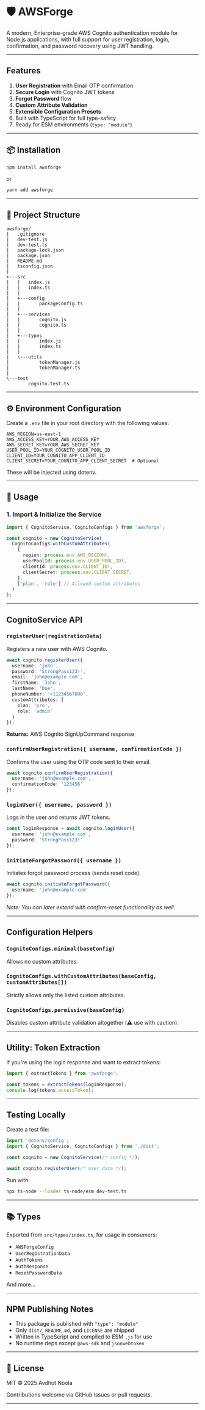 # 🛡️ AWSForge

A modern, Enterprise-grade AWS Cognito authentication module for Node.js applications, with full support for user registration, login, confirmation, and password recovery using JWT handling.

---

## Features

1. **User Registration** with Email OTP confirmation
2. **Secure Login** with Cognito JWT tokens
3. **Forgot Password** flow
4. **Custom Attribute Validation**
5. **Extensible Configuration Presets**
6. Built with TypeScript for full type-safety
7. Ready for ESM environments (`type: "module"`)

---

## 📦 Installation

```bash
npm install awsforge
```

or

```bash
yarn add awsforge
```

---

## 📁 Project Structure

```
awsforge/
|   .gitignore
|   dev-test.js
|   dev-test.ts
|   package-lock.json
|   package.json
|   README.md
|   tsconfig.json
|
+---src
|   |   index.js
|   |   index.ts
|   |
|   +---config
|   |       packageConfig.ts
|   |
|   +---services
|   |       cognito.js
|   |       cognito.ts
|   |
|   +---types
|   |       index.js
|   |       index.ts
|   |
|   \---utils
|           tokenManager.js
|           tokenManager.ts
|
\---test
        cognito.test.ts
```
---

## ⚙️ Environment Configuration

Create a `.env` file in your root directory with the following values:

```env
AWS_REGION=us-east-1
AWS_ACCESS_KEY=YOUR_AWS_ACCESS_KEY
AWS_SECRET_KEY=YOUR_AWS_SECRET_KEY
USER_POOL_ID=YOUR_COGNITO_USER_POOL_ID
CLIENT_ID=YOUR_COGNITO_APP_CLIENT_ID
CLIENT_SECRET=YOUR_COGNITO_APP_CLIENT_SECRET  # Optional
```

These will be injected using dotenv.

---

## 🚀 Usage

### 1. Import & Initialize the Service

```typescript
import { CognitoService, CognitoConfigs } from 'awsforge';

const cognito = new CognitoService(
  CognitoConfigs.withCustomAttributes(
    {
      region: process.env.AWS_REGION!,
      userPoolId: process.env.USER_POOL_ID!,
      clientId: process.env.CLIENT_ID!,
      clientSecret: process.env.CLIENT_SECRET,
    },
    ['plan', 'role'] // Allowed custom attributes
  )
);
```

---

## CognitoService API

### `registerUser(registrationData)`

Registers a new user with AWS Cognito.

```typescript
await cognito.registerUser({
  username: 'john',
  password: 'StrongPass123!',
  email: 'john@example.com',
  firstName: 'John',
  lastName: 'Doe',
  phoneNumber: '+11234567890',
  customAttributes: {
    plan: 'pro',
    role: 'admin'
  }
});
```

**Returns:** AWS Cognito SignUpCommand response

### `confirmUserRegistration({ username, confirmationCode })`

Confirms the user using the OTP code sent to their email.

```typescript
await cognito.confirmUserRegistration({
  username: 'john@example.com',
  confirmationCode: '123456'
});
```

### `loginUser({ username, password })`

Logs in the user and returns JWT tokens.

```typescript
const loginResponse = await cognito.loginUser({
  username: 'john@example.com',
  password: 'StrongPass123!'
});
```

### `initiateForgotPassword({ username })`

Initiates forgot password process (sends reset code).

```typescript
await cognito.initiateForgotPassword({
  username: 'john@example.com'
});
```

_Note: You can later extend with confirm-reset functionality as well._

---

## Configuration Helpers

### `CognitoConfigs.minimal(baseConfig)`

Allows no custom attributes.

### `CognitoConfigs.withCustomAttributes(baseConfig, customAttributes[])`

Strictly allows only the listed custom attributes.

### `CognitoConfigs.permissive(baseConfig)`

Disables custom attribute validation altogether (⚠️ use with caution).

---

## Utility: Token Extraction

If you're using the login response and want to extract tokens:

```typescript
import { extractTokens } from 'awsforge';

const tokens = extractTokens(loginResponse);
console.log(tokens.accessToken);
```

---

## Testing Locally

Create a test file:

```typescript
import 'dotenv/config';
import { CognitoService, CognitoConfigs } from './dist';

const cognito = new CognitoService(/* config */);

await cognito.registerUser(/* user data */);
```

Run with:

```bash
npx ts-node --loader ts-node/esm dev-test.ts
```

---

## 📚 Types

Exported from `src/types/index.ts`, for usage in consumers:

- `AWSForgeConfig`
- `UserRegistrationData`
- `AuthTokens`
- `AuthResponse`
- `ResetPasswordData`

And more...

---

## NPM Publishing Notes

- This package is published with `"type": "module"`
- Only `dist/`, `README.md`, and `LICENSE` are shipped
- Written in TypeScript and compiled to ESM `.js` for use
- No runtime deps except `@aws-sdk` and `jsonwebtoken`

---

## 📄 License

MIT © 2025 Avdhut Noola

Contributions welcome via GitHub issues or pull requests.

---